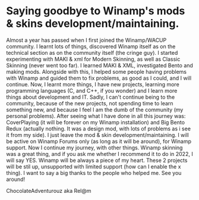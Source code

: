 # Saying goodbye to Winamp's mods & skins development/maintaining.

Almost a year has passed when I first joined the Winamp/WACUP community. I learnt lots of things, discovered Winamp itself as on the technical section as on the community itself (the cringe guy). I started experimenting with MAKI & xml for Modern Skinning, as well as Classic Skinning (never went too far). I learned MAKI & XML, investigated Bento and making mods. Alongside with this, I helped some people having problems with Winamp and guided them to fix problems, as good as I could, and I will continue. Now, I learnt more things, I have new projects, learning more programming languages (C, and C++, if you wonder) and I learn more things about development and IT. Sadly, I can't continue being to the community, because of the new projects, not spending time to learn something new, and because I feel I am the dumb of the community (my personal problems). After seeing what I have done in all this journey was: CoverPlaying (it will be forever on my Winamp installation) and Big Bento Redux (actually nothing. It was a design mod, with lots of problems as i see it from my side). I just leave the mod & skin development/maintaining. I will be active on Winamp Forums only (as long as it will be around), for Winamp support. Now I continue my journey, with other things. Winamp skinning was a great thing, and if you ask me whether I recommend it to do in 2022, I will say YES. Winamp will be always a piece of my heart. These 2 projects will be stil up, unsupported with limited support (how can I enable the x thing). I want to say a big thanks to the people who helped me. See you around!

ChocolateAdventurouz aka Rel@m
